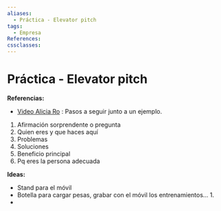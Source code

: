 ```yaml
---
aliases:
  - Práctica - Elevator pitch
tags:
  - Empresa
References: 
cssclasses:
---
```

# Práctica - Elevator pitch

**Referencias:**
+ [Video Alicia Ro](https://www.youtube.com/watch?v=uv357YzY7-k) : Pasos a seguir junto a un ejemplo.

1. Afirmación sorprendente o pregunta
2. Quien eres y que haces aquí 
3. Problemas
4. Soluciones 
5. Beneficio principal 
6. Pq eres la persona adecuada

**Ideas:**
+ Stand para el móvil
+ Botella para cargar pesas, grabar con el móvil los entrenamientos...
	1. 
+ 
